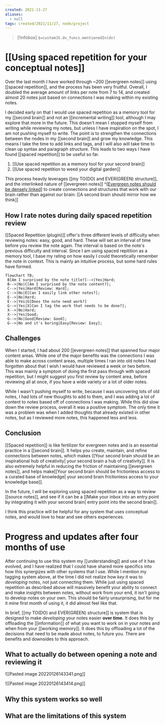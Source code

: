 ```yaml
---
created: 2021-11-27 
aliases:
  - null
tags: created/2021/11/27, node/project
---
```

> [!infobox]
`$=customJS.dv_funcs.mentionedIn(dv)`

# [[Using spaced repetition for your conceptual notes]] 

Over the last month I have worked through ~200 [[evergreen notes]] using [[spaced repetition]], and the process has been very fruitful. Overall, I doubled the average amount of links per note from 7 to 14, and created almost 20 notes just based on connections I was making within my existing notes.

I decided early on that I would use spaced repetition as a memory tool for my [[second brain]] and not an [[incremental writing]] tool, although I may explore that more in the future. This doesn't mean I stopped myself from writing while reviewing my notes, but unless I have inspiration on the spot, I am not pushing myself to write. The point is to strengthen the connections between the nodes in my [[second brain]] and grow my knowledge. This means I take the time to add links and tags, and I will also will take time to clean up syntax and paragraph structure. This leads to two ways I have found [[spaced repetition]] to be useful so far.
1. [[Use spaced repetition as a memory tool for your second brain]]
2. [[Use spaced repetition to weed your digital garden]]
 
This process heavily leverages [[my TO(DO) and EVER(GREEN) structure]], and the interlinked nature of [[evergreen notes]]
^[[Evergreen notes should be densely linked](https://notes.andymatuschak.org/z2HUE4ABbQjUNjrNemvkTCsLa1LPDRuwh1tXC)]
to create connections and structures that work with our brain rather than against our brain: [[A second brain should mirror how we think]]

## How I rate notes during daily spaced repetition review

[[Spaced Repetition (plugin)]] offer's three different levels of difficulty when reviewing notes: easy, good, and hard. These will set an interval of time before you review the note again. The interval is based on the note's previous difficulty and interval. Since I am using spaced repitition as a memory tool, I base my rating on how easily I could theoretically remember the note in context. This is mainly an intuitive process, but some hard rules have formed.
```mermaid
flowchart TB;  
 B[Am I surprised by the note title?]-->|Yes|Hard;  
 B-->|No|C[Am I surprised by the note content?];
 C-->|Yes|Hard[Review: Hard];
 C-->|No|E[Can I easily link other notes?];
 E-->|No|Hard;
 E-->|Yes|G[Does the note need work?]
 G-->|Yes|X[Can I tag the work that needs to be done?];
 X-->|No|Hard;
 X-->|Yes|Good;
 G-->|No|Good[Review: Good];
 G-->|No and it's boring|Easy[Review: Easy];
```

## Challenges

When I started, I had about 200 [[evergreen notes]] that spanned four major content areas. While one of the major benefits was the connections I was able to make across content areas, multiple times I ran into old notes I had forgotten about that I wish I would have reviewed a week or two before. This was mainly a symptom of doing the first pass through with spaced repetition, but I might suggest you first review by content area, before reviewing all at once, if you have a wide variety or a lot of older notes. 

While I wasn't pushing myself to write, because I was uncovering lots of old notes, I had lots of new thoughts to add to them, and I was adding a lot of content to notes based off of connections I was making. While this did slow down the review process, overall it was a positive symptom. The only time it was a problem was when I added thoughts that already existed in other notes, but as I reviewed more notes, this happened less and less.

## Conclusion 

 [[Spaced repetition]] is like fertilizer for evergreen notes and is an essential practice in a [[second brain]]. It helps you create, maintain, and refine connections between notes, which makes [[Your second brain should be an inspirational hub of creativity| your second brain a hub of creativity]]. It is also extremely helpful in reducing the friction of maintaining [[evergreen notes]], and helps make[[Your second brain should be frictionless access to a curated base of knowledge| your second brain frictionless access to your knowledge base]]. 

In the future, I will be exploring using spaced repetition as a way to review [[source notes]], and see if it can be a [[Make your inbox into an entry point by integrating it with your second brain| entry point into the second brain]]. 

I think this practice will be helpful for any system that uses conceptual notes, and would love to hear and see others experiences.


# Progress and updates after four months of use

After continuing to use this system my [[understanding]] and use of it has evolved, and I have realized that I could have shared more specifics into how this synergizes with other systems that I use. While I mention my tagging system above, at the time I did not realize how *key* it was to *developing* notes, not just connecting them. While just using spaced repetition as described above will massively benefit your ability to connect and make insights between notes, without work from your end, it isn't going to develop notes on your own. This should be fairly unsurprising, but for me it mine first month of using it, it did almost feel like that.

In brief, [[my TO(DO) and EVER(GREEN) structure]] is system that is designed to make *developing* your notes easier **over time.** 
It does this by offloading the [[information]]
of what you want to work on in your notes and when
from your [[working memory]].
It does this by offloading a lot of the decisions that need to be made about notes, to future you.
There are benefits and downsides to this approach.

## What to actually do between opening a note and reviewing it 

![[Pasted image 20220126143341.png]]


![[Pasted image 20220126143414.png]]
## Why this system works so well

## What are the limitations of this system